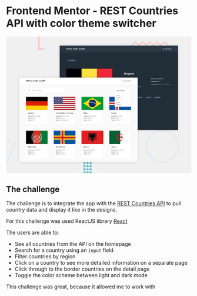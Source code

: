 # Frontend Mentor - REST Countries API with color theme switcher

![Design preview for the REST Countries API with color theme switcher coding challenge](./design/desktop-preview.jpg)


## The challenge

The challenge is to integrate the app with the [REST Countries API](https://restcountries.eu) to pull country data and display it like in the designs.

For this challenge was used ReactJS library [React](https://reactjs.org)

The users are able to:

- See all countries from the API on the homepage
- Search for a country using an `input` field
- Filter countries by region
- Click on a country to see more detailed information on a separate page
- Click through to the border countries on the detail page
- Toggle the color scheme between light and dark mode

This challenge was great, because it allowed me to work with 

